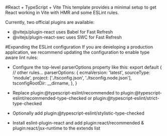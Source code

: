 #React + TypeScript + Vite
This template provides a minimal setup to get React working in Vite with HMR and some ESLint rules.

Currently, two official plugins are available:

- @vitejs/plugin-react uses Babel for Fast Refresh
- @vitejs/plugin-react-swc uses SWC for Fast Refresh


#Expanding the ESLint configuration
If you are developing a production application, we recommend updating the configuration to enable type aware lint rules:

- Configure the top-level parserOptions property like this:
export default {
  // other rules...
  parserOptions: {
    ecmaVersion: 'latest',
    sourceType: 'module',
    project: ['./tsconfig.json', './tsconfig.node.json'],
    tsconfigRootDir: __dirname,
  },
}

- Replace plugin:@typescript-eslint/recommended to plugin:@typescript-eslint/recommended-type-checked or plugin:@typescript-eslint/strict-type-checked
- Optionally add plugin:@typescript-eslint/stylistic-type-checked
- Install eslint-plugin-react and add plugin:react/recommended & plugin:react/jsx-runtime to the extends list
